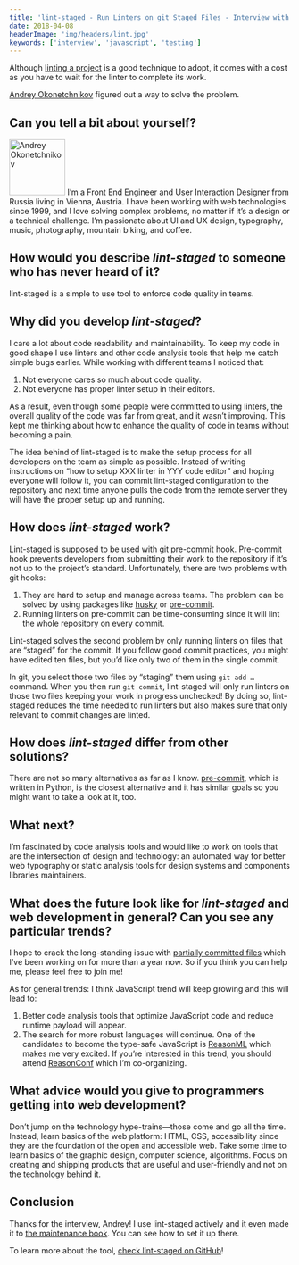 ```yaml
---
title: 'lint-staged - Run Linters on git Staged Files - Interview with Andrey Okonetchnikov'
date: 2018-04-08
headerImage: 'img/headers/lint.jpg'
keywords: ['interview', 'javascript', 'testing']
---
```


Although [linting a project](/maintenance/code-quality/linting/) is a good technique to adopt, it comes with a cost as you have to wait for the linter to complete its work.

[Andrey Okonetchnikov](https://twitter.com/okonetchnikov) figured out a way to solve the problem.

## Can you tell a bit about yourself?
<p>
<span class="author">
  <img src="https://www.gravatar.com/avatar/69bb6b30cd7b682ba5d5a1f352e6862a?s=200" alt="Andrey Okonetchnikov" class="author" width="100" height="100" />
</span>
I’m a Front End Engineer and User Interaction Designer from Russia living in Vienna, Austria. I have been working with web technologies since 1999, and I love solving complex problems, no matter if it’s a design or a technical challenge. I’m passionate about UI and UX design, typography, music, photography, mountain biking, and coffee.
</p>

## How would you describe *lint-staged* to someone who has never heard of it?

lint-staged is a simple to use tool to enforce code quality in teams.

## Why did you develop *lint-staged*?

I care a lot about code readability and maintainability. To keep my code in good shape I use linters and other code analysis tools that help me catch simple bugs earlier. While working with different teams I noticed that:

1. Not everyone cares so much about code quality.
2. Not everyone has proper linter setup in their editors.

As a result, even though some people were committed to using linters, the overall quality of the code was far from great, and it wasn’t improving. This kept me thinking about how to enhance the quality of code in teams without becoming a pain.

The idea behind of lint-staged is to make the setup process for all developers on the team as simple as possible. Instead of writing instructions on “how to setup XXX linter in YYY code editor” and hoping everyone will follow it, you can commit lint-staged configuration to the repository and next time anyone pulls the code from the remote server they will have the proper setup up and running.

## How does *lint-staged* work?

Lint-staged is supposed to be used with git pre-commit hook. Pre-commit hook prevents developers from submitting their work to the repository if it’s not up to the project’s standard. Unfortunately, there are two problems with git hooks:

1. They are hard to setup and manage across teams. The problem can be solved by using packages like [husky](https://www.npmjs.com/package/husky) or [pre-commit](https://www.npmjs.com/package/pre-commit).
2. Running linters on pre-commit can be time-consuming since it will lint the whole repository on every commit.

Lint-staged solves the second problem by only running linters on files that are “staged” for the commit. If you follow good commit practices, you might have edited ten files, but you’d like only two of them in the single commit.

In git, you select those two files by “staging” them using `git add …` command. When you then run `git commit`, lint-staged will only run linters on those two files keeping your work in progress unchecked! By doing so, lint-staged reduces the time needed to run linters but also makes sure that only relevant to commit changes are linted.

## How does *lint-staged* differ from other solutions?

There are not so many alternatives as far as I know. [pre-commit](https://pre-commit.com), which is written in Python, is the closest alternative and it has similar goals so you might want to take a look at it, too.

## What next?

I’m fascinated by code analysis tools and would like to work on tools that are the intersection of design and technology: an automated way for better web typography or static analysis tools for design systems and components libraries maintainers.

## What does the future look like for *lint-staged* and web development in general? Can you see any particular trends?

I hope to crack the long-standing issue with [partially committed files](https://github.com/okonet/lint-staged/issues/62) which I’ve been working on for more than a year now. So if you think you can help me, please feel free to join me!

As for general trends: I think JavaScript trend will keep growing and this will lead to:

1. Better code analysis tools that optimize JavaScript code and reduce runtime payload will appear.
2. The search for more robust languages will continue. One of the candidates to become the type-safe JavaScript is [ReasonML](https://reasonml.github.io) which makes me very excited. If you’re interested in this trend, you should attend [ReasonConf](https://www.reason-conf.com) which I’m co-organizing.

## What advice would you give to programmers getting into web development?

Don’t jump on the technology hype-trains—those come and go all the time. Instead, learn basics of the web platform: HTML, CSS, accessibility since they are the foundation of the open and accessible web. Take some time to learn basics of the graphic design, computer science, algorithms. Focus on creating and shipping products that are useful and user-friendly and not on the technology behind it.

## Conclusion

Thanks for the interview, Andrey! I use lint-staged actively and it even made it to [the maintenance book](https://survivejs.com/maintenance/infrastructure/automation/). You can see how to set it up there.

To learn more about the tool, [check lint-staged on GitHub](https://github.com/okonet/lint-staged)!
